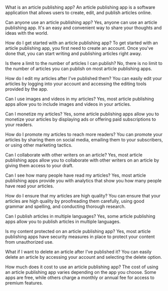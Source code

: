 What is an article publishing app?
An article publishing app is a software application that allows users to create, edit, and publish articles online.

Can anyone use an article publishing app?
Yes, anyone can use an article publishing app. It's an easy and convenient way to share your thoughts and ideas with the world.

How do I get started with an article publishing app?
To get started with an article publishing app, you first need to create an account. Once you've done that, you can start writing and publishing articles right away.

Is there a limit to the number of articles I can publish?
No, there is no limit to the number of articles you can publish on most article publishing apps.

How do I edit my articles after I've published them?
You can easily edit your articles by logging into your account and accessing the editing tools provided by the app.

Can I use images and videos in my articles?
Yes, most article publishing apps allow you to include images and videos in your articles.

Can I monetize my articles?
Yes, some article publishing apps allow you to monetize your articles by displaying ads or offering paid subscriptions to your readers.

How do I promote my articles to reach more readers?
You can promote your articles by sharing them on social media, emailing them to your subscribers, or using other marketing tactics.

Can I collaborate with other writers on an article?
Yes, most article publishing apps allow you to collaborate with other writers on an article by giving them access to your draft.

Can I see how many people have read my articles?
Yes, most article publishing apps provide you with analytics that show you how many people have read your articles.

How do I ensure that my articles are high quality?
You can ensure that your articles are high quality by proofreading them carefully, using good grammar and spelling, and conducting thorough research.

Can I publish articles in multiple languages?
Yes, some article publishing apps allow you to publish articles in multiple languages.

Is my content protected on an article publishing app?
Yes, most article publishing apps have security measures in place to protect your content from unauthorized use.

What if I want to delete an article after I've published it?
You can easily delete an article by accessing your account and selecting the delete option.

How much does it cost to use an article publishing app?
The cost of using an article publishing app varies depending on the app you choose. Some apps are free, while others charge a monthly or annual fee for access to premium features.




